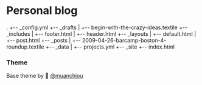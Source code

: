 # Personal blog
.
+-- _config.yml
+-- _drafts
|   +-- begin-with-the-crazy-ideas.textile
+-- _includes
|   +-- footer.html
|   +-- header.html
+-- _layouts
|   +-- default.html
|   +-- post.html
+-- _posts
|   +-- 2009-04-26-barcamp-boston-4-roundup.textile
+-- _data
|   +-- projects.yml
+-- _site
+-- index.html

### Theme
Base theme by :wave: [@muanchiou](http://twitter.com/muanchiou)
